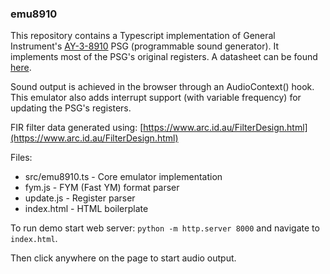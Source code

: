 ### emu8910

This repository contains a Typescript implementation of General Instrument's [AY-3-8910](https://en.wikipedia.org/wiki/General_Instrument_AY-3-8910) PSG (programmable sound generator).
It implements most of the PSG's original registers. A datasheet can be found [here](http://map.grauw.nl/resources/sound/generalinstrument_ay-3-8910.pdf).

Sound output is achieved in the browser through an AudioContext() hook. <br>
This emulator also adds interrupt support (with variable frequency) for updating the PSG's registers.

FIR filter data generated using:
[https://www.arc.id.au/FilterDesign.html](https://www.arc.id.au/FilterDesign.html)

Files:

* src/emu8910.ts - Core emulator implementation
* fym.js - FYM (Fast YM) format parser
* update.js - Register parser
* index.html - HTML boilerplate

To run demo start web server: `python -m http.server 8000` and navigate to `index.html`.

Then click anywhere on the page to start audio output.

